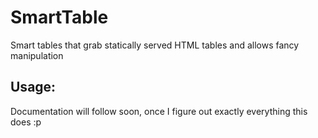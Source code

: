 # SmartTable
Smart tables that grab statically served HTML tables and allows fancy manipulation

## Usage:
Documentation will follow soon, once I figure out exactly everything this does :p
